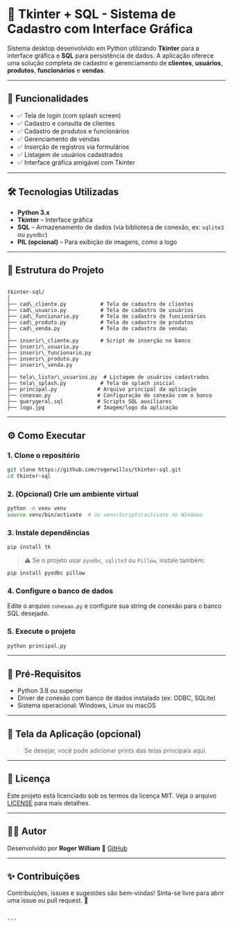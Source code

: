 # 💼 Tkinter + SQL - Sistema de Cadastro com Interface Gráfica

Sistema desktop desenvolvido em Python utilizando **Tkinter** para a interface gráfica e **SQL** para persistência de dados. A aplicação oferece uma solução completa de cadastro e gerenciamento de **clientes**, **usuários**, **produtos**, **funcionários** e **vendas**.

---

## 📌 Funcionalidades

- ✅ Tela de login (com splash screen)
- ✅ Cadastro e consulta de clientes
- ✅ Cadastro de produtos e funcionários
- ✅ Gerenciamento de vendas
- ✅ Inserção de registros via formulários
- ✅ Listagem de usuários cadastrados
- ✅ Interface gráfica amigável com Tkinter

---

## 🛠️ Tecnologias Utilizadas

- **Python 3.x**
- **Tkinter** – Interface gráfica
- **SQL** – Armazenamento de dados (via biblioteca de conexão, ex: `sqlite3` ou `pyodbc`)
- **PIL (opcional)** – Para exibição de imagens, como a logo

---

## 📁 Estrutura do Projeto

```

tkinter-sql/
│
├── cad\_cliente.py           # Tela de cadastro de clientes
├── cad\_usuario.py           # Tela de cadastro de usuários
├── cad\_funcionario.py       # Tela de cadastro de funcionários
├── cad\_produto.py           # Tela de cadastro de produtos
├── cad\_venda.py             # Tela de cadastro de vendas
│
├── inserir\_cliente.py       # Script de inserção no banco
├── inserir\_usuario.py
├── inserir\_funcionario.py
├── inserir\_produto.py
├── inserir\_venda.py
│
├── tela\_listar\_usuarios.py  # Listagem de usuários cadastrados
├── tela\_splash.py           # Tela de splash inicial
├── principal.py             # Arquivo principal da aplicação
├── conexao.py               # Configuração de conexão com o banco
├── querygeral.sql           # Scripts SQL auxiliares
├── logo.jpg                 # Imagem/logo da aplicação

````

---

## ⚙️ Como Executar

### 1. Clone o repositório

```bash
git clone https://github.com/rogerwillss/tkinter-sql.git
cd tkinter-sql
````

### 2. (Opcional) Crie um ambiente virtual

```bash
python -m venv venv
source venv/bin/activate  # ou venv\Scripts\activate no Windows
```

### 3. Instale dependências

```bash
pip install tk
```

> ⚠️ Se o projeto usar `pyodbc`, `sqlite3` ou `Pillow`, instale também:

```bash
pip install pyodbc pillow
```

### 4. Configure o banco de dados

Edite o arquivo `conexao.py` e configure sua string de conexão para o banco SQL desejado.

### 5. Execute o projeto

```bash
python principal.py
```

---

## 🧪 Pré-Requisitos

* Python 3.8 ou superior
* Driver de conexão com banco de dados instalado (ex: ODBC, SQLite)
* Sistema operacional: Windows, Linux ou macOS

---

## 📸 Tela da Aplicação (opcional)

> Se desejar, você pode adicionar prints das telas principais aqui.

---

## 📄 Licença

Este projeto está licenciado sob os termos da licença MIT. Veja o arquivo [LICENSE](LICENSE) para mais detalhes.

---

## 🙋‍♂️ Autor

Desenvolvido por **Roger William**
🔗 [GitHub](https://github.com/rogerwillss)

---

## ✨ Contribuições

Contribuições, issues e sugestões são bem-vindas!
Sinta-se livre para abrir uma issue ou pull request. 🚀

```

---
